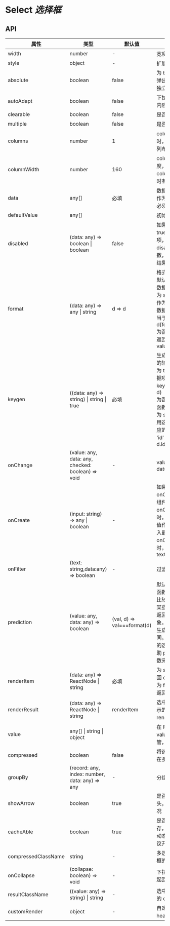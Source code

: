 # Select _选择框_

<example />

## API

| 属性                | 类型                                              | 默认值                      | 说明                                                                                                                                                                                          |
| ------------------- | ------------------------------------------------- | --------------------------- | --------------------------------------------------------------------------------------------------------------------------------------------------------------------------------------------- |
| width               | number                                            | -                           | 宽度                                                                                                                                                                                          |
| style               | object                                            | -                           | 扩展外层 style                                                                                                                                                                                |
| absolute            | boolean                                           | false                       | 为 true 时，选项弹出层在 DOM 中独立 render                                                                                                                                                    |
| autoAdapt           | boolean                                           | false                       | 下拉列表宽度根据内容自由展开                                                                                                                                                                  |
| clearable           | boolean                                           | false                       | 是否可清除值                                                                                                                                                                                  |
| multiple            | boolean                                           | false                       | 是否是多选                                                                                                                                                                                    |
| columns             | number                                            | 1                           | columns 大于 1 时，选项展示为多列布局模式                                                                                                                                                     |
| columnWidth         | number                                            | 160                         | column 单列宽度，仅在 columns 大于 1 时有效                                                                                                                                                   |
| data                | any[]                                             | 必填                        | 数据项，单条数据作为 value 的数据必须是唯一的                                                                                                                                                 |
| defaultValue        | any[]                                             |                             | 初始值                                                                                                                                                                                        |
| disabled            | (data: any) => boolean \| boolean                 | false                       | 如果 disabled 为 true，禁用全部选项，如果 disabled 为函数，根据函数反回结果禁用选项                                                                                                           |
| format              | (data: any) => any \| string                      | d => d                      | 格式化 value<br />默认值，返回原始数据<br />为 string 时，会作为 key 从原始数据中获取值，相当于 (d) => d\[format\]<br /> 为函数时，以函数返回结果作为 value                                   |
| keygen              | ((data: any) => string) \| string \| true         | 必填                        | 生成每一项 key 的辅助方法<br />为 true 时，以数据项本身作为 key，相当于 (d => d)<br />为函数时，使用此函数返回值<br />为 string 时，使用这个 string 对应的数据值。如 'id'，相当于 (d => d.id) |
| onChange            | (value: any, data: any, checked: boolean) => void | -                           | value 为 datum.getValue()                                                                                                                                                                     |
| onCreate            | (input: string) => any \| boolean                 | -                           | 如果设置了 onCreate 事件，组件为可输入状态<br />onCreate 为函数时，将此函数返回值作为新的选项拆入最上方<br />onCreate 为 true 时，使用默认函数 text => text                                   |
| onFilter            | (text: string,data:any) => boolean                | -                           | 过滤数据函数                                                                                                                                                                                  |
| prediction          | (value: any, data: any) => boolean                | (val, d) => val===format(d) | 默认使用 format 函数执行的结果来比较是否匹配，在某些情况下（例如返回原始数据的对象，更新数据时，生成了一个值相同，非同一个对象的选项），需要借助 prediction 函数来判断是否匹配                |
| renderItem          | (data: any) => ReactNode \| string                | 必填                        | 为 string 时，返回 d\[string]<br />为 function 时，返回函数结果                                                                                                                               |
| renderResult        | (data: any) => ReactNode \| string                | renderItem                  | 选中后在结果中显示的内容，默认和 renderItem 相同                                                                                                                                              |
| value               | any[] \| string \| object                         |                             | 在 Form 中，value 会被表单接管，value 无效                                                                                                                                                    |
| compressed          | boolean                                           | false                       | 将选中值合并，只在多选模式下有效                                                                                                                                                              |
| groupBy             | (record: any, index: number, data: any) => any    | -                           | 分组                                                                                                                                                                                          |
| showArrow           | boolean                                           | true                        | 是否显示下拉箭头，仅针对单选情况                                                                                                                                                              |
| cacheAble           | boolean                                           | true                        | 是否开启数据缓存，如果数据存在动态更新的情况建议开启                                                                                                                                          |
| compressedClassName | string                                            | -                           | 多选合并展示弹出框的类名                                                                                                                                                                      |
| onCollapse          | (collapse: boolean) => void                       | -                           | 下拉列表展开/收起回调                                                                                                                                                                         |
| resultClassName     | ((value: any) => string) \| string                | -                           | 选中结果内容容器的 className                                                                                                                                                                  |
| customRender        | object                                            | -                           | 自定义渲染 header 和 footer                                                                                                                                                                   |
